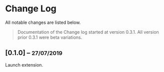 # Change Log

All notable changes are listed below.

> Documentation of the Change log started at version 0.3.1. All version prior 0.3.1 were beta variations.

## [0.1.0] – <small>27/07/2019</small>

Launch extension.
